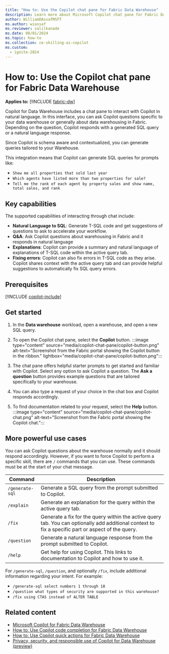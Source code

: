 ```yaml
---
title: "How to: Use the Copilot chat pane for Fabric Data Warehouse"
description: Learn more about Microsoft Copilot chat pane for Fabric Data Warehouse, to ask questions specific to your warehouse.
author: WilliamDAssafMSFT
ms.author: wiassaf
ms.reviewer: salilkanade
ms.date: 08/01/2024
ms.topic: how-to
ms.collection: ce-skilling-ai-copilot
ms.custom:
  - ignite-2024
---
```

# How to: Use the Copilot chat pane for Fabric Data Warehouse

**Applies to:** [!INCLUDE [fabric-dw](includes/applies-to-version/fabric-dw.md)]

Copilot for Data Warehouse includes a chat pane to interact with Copilot in natural language. In this interface, you can ask Copilot questions specific to your data warehouse or generally about data warehousing in Fabric. Depending on the question, Copilot responds with a generated SQL query or a natural language response.

Since Copilot is schema aware and contextualized, you can generate queries tailored to your Warehouse.

This integration means that Copilot can generate SQL queries for prompts like:

- `Show me all properties that sold last year`
- `Which agents have listed more than two properties for sale?`
- `Tell me the rank of each agent by property sales and show name, total sales, and rank`

## Key capabilities

The supported capabilities of interacting through chat include:

- **Natural Language to SQL**: Generate T-SQL code and get suggestions of questions to ask to accelerate your workflow.
- **Q&A**: Ask Copilot questions about warehousing in Fabric and it responds in natural language
- **Explanations**: Copilot can provide a summary and natural language of explanations of T-SQL code within the active query tab.
- **Fixing errors**: Copilot can also fix errors in T-SQL code as they arise. Copilot shares context with the active query tab and can provide helpful suggestions to automatically fix SQL query errors.

## Prerequisites

[!INCLUDE [copilot-include](../includes/copilot-include.md)]

## Get started

1. In the **Data warehouse** workload, open a warehouse, and open a new SQL query.
1. To open the Copilot chat pane, select the **Copilot** button.
    :::image type="content" source="media/copilot-chat-pane/copilot-button.png" alt-text="Screenshot from the Fabric portal showing the Copilot button in the ribbon." lightbox="media/copilot-chat-pane/copilot-button.png":::

1. The chat pane offers helpful starter prompts to get started and familiar with Copilot. Select any option to ask Copilot a question. The **Ask a question** button provides example questions that are tailored specifically to your warehouse.

1. You can also type a request of your choice in the chat box and Copilot responds accordingly.

1. To find documentation related to your request, select the **Help** button.
    :::image type="content" source="media/copilot-chat-pane/copilot-chat.png" alt-text="Screenshot from the Fabric portal showing the Copilot chat.":::

## More powerful use cases

You can ask Copilot questions about the warehouse normally and it should respond accordingly. However, if you want to force Copilot to perform a specific skill, there are `/` commands that you can use. These commands must be at the start of your chat message.

| Command        | Description                                                                                                 |
|----------------|-------------------------------------------------------------------------------------------------------------|
| `/generate-sql`| Generate a SQL query from the prompt submitted to Copilot.                                                    |
| `/explain`     | Generate an explanation for the query within the active query tab.                                            |
| `/fix`         | Generate a fix for the query within the active query tab. You can optionally add additional context to fix a specific part or aspect of the query. |
| `/question`    | Generate a natural language response from the prompt submitted to Copilot.                                    |
| `/help`        | Get help for using Copilot. This links to documentation to Copilot and how to use it.                    |

 For `/generate-sql`, `/question`, and optionally `/fix`, include additional information regarding your intent. For example:

- `/generate-sql select numbers 1 through 10`
- `/question what types of security are supported in this warehouse?`
- `/fix using CTAS instead of ALTER TABLE`

## Related content

- [Microsoft Copilot for Fabric Data Warehouse](copilot.md)
- [How to: Use Copilot code completion for Fabric Data Warehouse](copilot-code-completion.md)
- [How to: Use Copilot quick actions for Fabric Data Warehouse](copilot-quick-action.md)
- [Privacy, security, and responsible use of Copilot for Data Warehouse (preview)](../fundamentals/copilot-data-warehouse-privacy-security.md)
